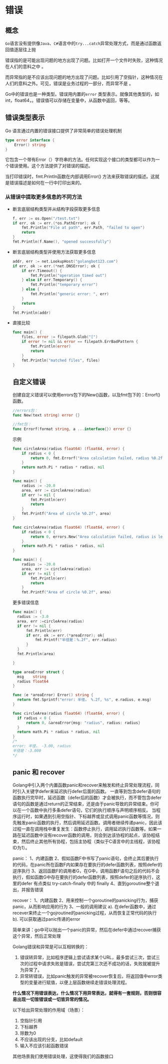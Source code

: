 # 错误

## 概念

`Go`语言没有提供像`Java`、`C#`语言中的`try...catch`异常处理方式，而是通过函数返回值逐层往上抛

错误指的是可能出现问题的地方出现了问题。比如打开一个文件时失败，这种情况在人们的意料之中 。

而异常指的是不应该出现问题的地方出现了问题。比如引用了空指针，这种情况在人们的意料之外。可见，错误是业务过程的一部分，而异常不是 。

Go中的错误也是一种类型。错误用内置的`error` 类型表示。就像其他类型的，如int，float64，。错误值可以存储在变量中，从函数中返回，等等。

## 错误类型表示

Go 语言通过内置的错误接口提供了非常简单的错误处理机制

```go
type error interface {
    Error() string
}
```

它包含一个带有Error（）字符串的方法。任何实现这个接口的类型都可以作为一个错误使用。这个方法提供了对错误的描述。

当打印错误时，fmt.Println函数在内部调用Error() 方法来获取错误的描述。这就是错误描述是如何在一行中打印出来的。

### 从错误中提取更多信息的不同方法

- 断言底层结构类型并从结构字段获取更多信息

  ```go
  f, err := os.Open("/test.txt")
  if err, ok := err.(*os.PathError); ok {
      fmt.Println("File at path", err.Path, "failed to open")
      return
  }
  fmt.Println(f.Name(), "opened successfully")
  ```

  

- 断言底层结构类型并使用方法获取更多信息

  ```go
  addr, err := net.LookupHost("golangbot123.com")
  if err, ok := err.(*net.DNSError); ok {
      if err.Timeout() {
          fmt.Println("operation timed out")
      } else if err.Temporary() {
          fmt.Println("temporary error")
      } else {
          fmt.Println("generic error: ", err)
      }
      return
  }
  fmt.Println(addr)
  ```

- 直接比较

  ```go
  func main() {  
      files, error := filepath.Glob("[")
      if error != nil && error == filepath.ErrBadPattern {
          fmt.Println(error)
          return
      }
      fmt.Println("matched files", files)
  }
  ```

  ## 自定义错误

  创建自定义错误可以使用errors包下的New()函数，以及fmt包下的：Errorf()函数。

  ```go
  //errors包：
  func New(text string) error {}
  
  //fmt包：
  func Errorf(format string, a ...interface{}) error {}
  ```

  示例

  ```go
  func circleArea(radius float64) (float64, error) {  
      if radius < 0 {
          return 0, fmt.Errorf("Area calculation failed, radius %0.2f is less than zero", radius)
      }
      return math.Pi * radius * radius, nil
  }
  
  func main() {  
      radius := -20.0
      area, err := circleArea(radius)
      if err != nil {
          fmt.Println(err)
          return
      }
      fmt.Printf("Area of circle %0.2f", area)
  }
  
  func circleArea(radius float64) (float64, error) {  
      if radius < 0 {
          return 0, errors.New("Area calculation failed, radius is less than zero")
      }
      return math.Pi * radius * radius, nil
  }
  
  func main() {  
      radius := -20.0
      area, err := circleArea(radius)
      if err != nil {
          fmt.Println(err)
          return
      }
      fmt.Printf("Area of circle %0.2f", area)
  ```

  更多错误信息

  ```go
  func main() {
  	radius := -3.0
  	area, err :=circleArea(radius)
  	if err != nil {
  		fmt.Println(err)
  		if err, ok := err.(*areaError); ok{
  			fmt.Printf("半径是：%.2f", err.radius)
  		}
  	}
  	fmt.Println(area)
  
  }
  
  type areaError struct {
  	msg    string
  	radius float64
  }
  
  func (e *areaError) Error() string {
  	return fmt.Sprintf("error: 半径， %.2f, %s", e.radius, e.msg)
  }
  
  func circleArea(radius float64) (float64, error) {
  	if radius < 0 {
  		return 0, &areaError{msg: "radius", radius: radius}
  	}
  	return math.Pi * radius * radius, nil
  }
  /*
  error: 半径， -3.00, radius
  半径是：-3.000
  */
  ```

  ## panic 和 recover

  Golang中引入两个内置函数panic和recover来触发和终止异常处理流程，同时引入关键字defer来延迟执行defer后面的函数。 一直等到包含defer语句的函数执行完毕时，延迟函数（defer后的函数）才会被执行，而不管包含defer语句的函数是通过return的正常结束，还是由于panic导致的异常结束。你可以在一个函数中执行多条defer语句，它们的执行顺序与声明顺序相反。 当程序运行时，如果遇到引用空指针、下标越界或显式调用panic函数等情况，则先触发panic函数的执行，然后调用延迟函数。调用者继续传递panic，因此该过程一直在调用栈中重复发生：函数停止执行，调用延迟执行函数等。如果一路在延迟函数中没有recover函数的调用，则会到达该协程的起点，该协程结束，然后终止其他所有协程，包括主协程（类似于C语言中的主线程，该协程ID为1）。

  panic： 1、内建函数 2、假如函数F中书写了panic语句，会终止其后要执行的代码，在panic所在函数F内如果存在要执行的defer函数列表，按照defer的逆序执行 3、返回函数F的调用者G，在G中，调用函数F语句之后的代码不会执行，假如函数G中存在要执行的defer函数列表，按照defer的逆序执行，这里的defer 有点类似 try-catch-finally 中的 finally 4、直到goroutine整个退出，并报告错误

  recover： 1、内建函数 2、用来控制一个goroutine的panicking行为，捕获panic，从而影响应用的行为 3、一般的调用建议 a). 在defer函数中，通过recever来终止一个gojroutine的panicking过程，从而恢复正常代码的执行 b). 可以获取通过panic传递的error

  简单来讲：go中可以抛出一个panic的异常，然后在defer中通过recover捕获这个异常，然后正常处理

  Golang错误和异常是可以互相转换的：

  1. 错误转异常，比如程序逻辑上尝试请求某个URL，最多尝试三次，尝试三次的过程中请求失败是错误，尝试完第三次还不成功的话，失败就被提升为异常了。
  2. 异常转错误，比如panic触发的异常被recover恢复后，将返回值中error类型的变量进行赋值，以便上层函数继续走错误处理流程。

  **什么情况下用错误表达，什么情况下用异常表达，就得有一套规则，否则很容易出现一切皆错误或一切皆异常的情况。**

  以下给出异常处理的作用域（场景）：

  1. 空指针引用
  2. 下标越界
  3. 除数为0
  4. 不应该出现的分支，比如default
  5. 输入不应该引起函数错误

  其他场景我们使用错误处理，这使得我们的函数接口

